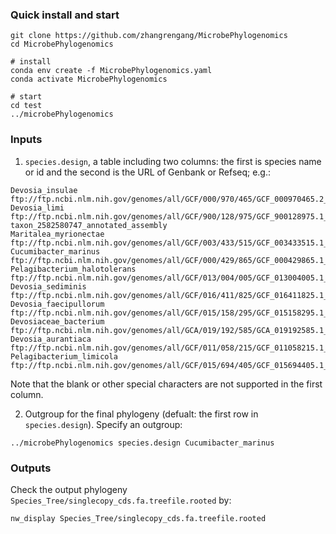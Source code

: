 
### Quick install and start ###
```
git clone https://github.com/zhangrengang/MicrobePhylogenomics
cd MicrobePhylogenomics

# install
conda env create -f MicrobePhylogenomics.yaml
conda activate MicrobePhylogenomics

# start
cd test
../microbePhylogenomics
```

### Inputs ###
1. `species.design`, a table including two columns: the first is species name or id and the second is the URL of Genbank or Refseq; e.g.:
```
Devosia_insulae ftp://ftp.ncbi.nlm.nih.gov/genomes/all/GCF/000/970/465/GCF_000970465.2_ASM97046v2
Devosia_limi    ftp://ftp.ncbi.nlm.nih.gov/genomes/all/GCF/900/128/975/GCF_900128975.1_IMG-taxon_2582580747_annotated_assembly
Maritalea_myrionectae   ftp://ftp.ncbi.nlm.nih.gov/genomes/all/GCF/003/433/515/GCF_003433515.1_ASM343351v1
Cucumibacter_marinus    ftp://ftp.ncbi.nlm.nih.gov/genomes/all/GCF/000/429/865/GCF_000429865.1_ASM42986v1
Pelagibacterium_halotolerans    ftp://ftp.ncbi.nlm.nih.gov/genomes/all/GCF/013/004/005/GCF_013004005.1_ASM1300400v1
Devosia_sediminis       ftp://ftp.ncbi.nlm.nih.gov/genomes/all/GCF/016/411/825/GCF_016411825.1_ASM1641182v1
Devosia_faecipullorum   ftp://ftp.ncbi.nlm.nih.gov/genomes/all/GCF/015/158/295/GCF_015158295.1_ASM1515829v1
Devosiaceae_bacterium   ftp://ftp.ncbi.nlm.nih.gov/genomes/all/GCA/019/192/585/GCA_019192585.1_ASM1919258v1
Devosia_aurantiaca      ftp://ftp.ncbi.nlm.nih.gov/genomes/all/GCF/011/058/215/GCF_011058215.1_ASM1105821v1
Pelagibacterium_limicola        ftp://ftp.ncbi.nlm.nih.gov/genomes/all/GCF/015/694/405/GCF_015694405.1_ASM1569440v1
```
Note that the blank or other special characters are not supported in the first column.

2. Outgroup for the final phylogeny (defualt: the first row in `species.design`). Specify an outgroup:
```
../microbePhylogenomics species.design Cucumibacter_marinus
```

### Outputs ###
Check the output phylogeny `Species_Tree/singlecopy_cds.fa.treefile.rooted` by:
```
nw_display Species_Tree/singlecopy_cds.fa.treefile.rooted
```
